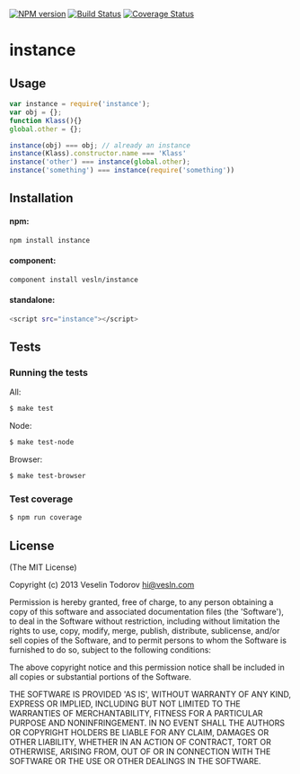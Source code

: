 [![NPM version](https://badge.fury.io/js/instance.png)](http://badge.fury.io/js/instance)
[![Build Status](https://secure.travis-ci.org/vesln/instance.png)](http://travis-ci.org/vesln/instance)
[![Coverage Status](https://coveralls.io/repos/vesln/instance/badge.png?branch=master)](https://coveralls.io/r/vesln/instance?branch=master)

# instance

## Usage

```js
var instance = require('instance');
var obj = {};
function Klass(){}
global.other = {};

instance(obj) === obj; // already an instance
instance(Klass).constructor.name === 'Klass'
instance('other') === instance(global.other);
instance('something') === instance(require('something'))
```

## Installation

#### npm:

```bash
npm install instance
```

#### component:

```bash
component install vesln/instance
```

#### standalone:

```bash
<script src="instance"></script>
```

## Tests

### Running the tests

All:

```bash
$ make test
```

Node:

```bash
$ make test-node
```

Browser:

```bash
$ make test-browser
```

### Test coverage

```bash
$ npm run coverage
```

## License

(The MIT License)

Copyright (c) 2013 Veselin Todorov <hi@vesln.com>

Permission is hereby granted, free of charge, to any person obtaining
a copy of this software and associated documentation files (the
'Software'), to deal in the Software without restriction, including
without limitation the rights to use, copy, modify, merge, publish,
distribute, sublicense, and/or sell copies of the Software, and to
permit persons to whom the Software is furnished to do so, subject to
the following conditions:

The above copyright notice and this permission notice shall be
included in all copies or substantial portions of the Software.

THE SOFTWARE IS PROVIDED 'AS IS', WITHOUT WARRANTY OF ANY KIND,
EXPRESS OR IMPLIED, INCLUDING BUT NOT LIMITED TO THE WARRANTIES OF
MERCHANTABILITY, FITNESS FOR A PARTICULAR PURPOSE AND NONINFRINGEMENT.
IN NO EVENT SHALL THE AUTHORS OR COPYRIGHT HOLDERS BE LIABLE FOR ANY
CLAIM, DAMAGES OR OTHER LIABILITY, WHETHER IN AN ACTION OF CONTRACT,
TORT OR OTHERWISE, ARISING FROM, OUT OF OR IN CONNECTION WITH THE
SOFTWARE OR THE USE OR OTHER DEALINGS IN THE SOFTWARE.
